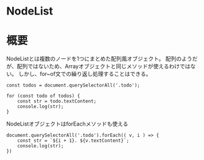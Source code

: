 # NodeList

# 概要
NodeListとは複数のノードを1つにまとめた配列風オブジェクト。
配列のようだが、配列ではないため、Arrayオブジェクトと同じメソッドが使えるわけではない。
しかし、for~of文での繰り返し処理することはできる。

```
const todos = document.querySelectorAll('.todo');

for (const todo of todos) {
    const str = todo.textContent;
    console.log(str);
}
```

NodeListオブジェクトはforEachメソッドも使える
```
document.querySelectorAll('.todo').forEach(( v, i ) => {
    const str = `${i + 1}. ${v.textContent}`;
    console.log(str);
})
```